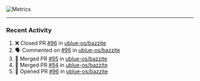 ![Metrics](https://metrics.lecoq.io/KyleGospo?template=classic&base=header%2C%20activity%2C%20community%2C%20repositories%2C%20metadata&base.indepth=false&base.hireable=false&base.skip=false&config.timezone=America%2FLos_Angeles)

---
### Recent Activity
<!--START_SECTION:activity-->
1. ❌ Closed PR [#96](https://github.com/ublue-os/bazzite/pull/96) in [ublue-os/bazzite](https://github.com/ublue-os/bazzite)
2. 🗣 Commented on [#96](https://github.com/ublue-os/bazzite/pull/96#issuecomment-1664713353) in [ublue-os/bazzite](https://github.com/ublue-os/bazzite)
3. 🎉 Merged PR [#95](https://github.com/ublue-os/bazzite/pull/95) in [ublue-os/bazzite](https://github.com/ublue-os/bazzite)
4. 🎉 Merged PR [#94](https://github.com/ublue-os/bazzite/pull/94) in [ublue-os/bazzite](https://github.com/ublue-os/bazzite)
5. 💪 Opened PR [#96](https://github.com/ublue-os/bazzite/pull/96) in [ublue-os/bazzite](https://github.com/ublue-os/bazzite)
<!--END_SECTION:activity-->
